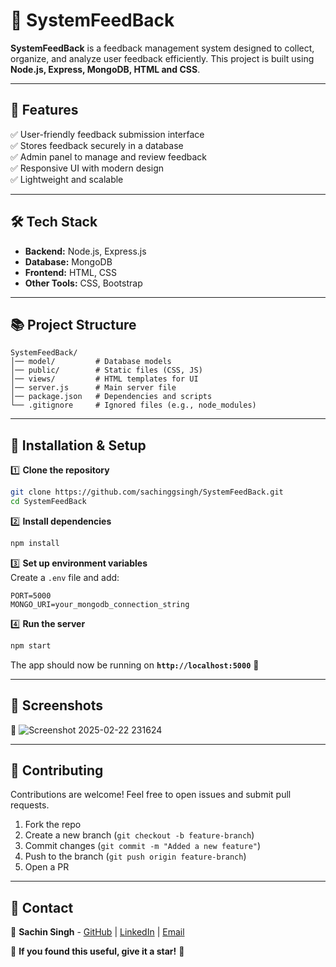 # 📢 SystemFeedBack

**SystemFeedBack** is a feedback management system designed to collect, organize, and analyze user feedback efficiently. This project is built using **Node.js, Express, MongoDB, HTML and CSS**.

---

## 🚀 Features

✅ User-friendly feedback submission interface  
✅ Stores feedback securely in a database  
✅ Admin panel to manage and review feedback  
✅ Responsive UI with modern design  
✅ Lightweight and scalable  

---

## 🛠 Tech Stack

- **Backend:** Node.js, Express.js  
- **Database:** MongoDB  
- **Frontend:**  HTML, CSS  
- **Other Tools:**  CSS, Bootstrap  

---

## 📚 Project Structure

```
SystemFeedBack/
│── model/         # Database models
│── public/        # Static files (CSS, JS)
│── views/         # HTML templates for UI
│── server.js      # Main server file
│── package.json   # Dependencies and scripts
└── .gitignore     # Ignored files (e.g., node_modules)
```

---

## 🏰 Installation & Setup

1️⃣ **Clone the repository**  
```sh
git clone https://github.com/sachinggsingh/SystemFeedBack.git
cd SystemFeedBack
```

2️⃣ **Install dependencies**  
```sh
npm install
```

3️⃣ **Set up environment variables**  
Create a `.env` file and add:  
```
PORT=5000
MONGO_URI=your_mongodb_connection_string
```

4️⃣ **Run the server**  
```sh
npm start
```
The app should now be running on **`http://localhost:5000`** 🎉

---

## 📸 Screenshots

🚀 ![Screenshot 2025-02-22 231624](https://github.com/user-attachments/assets/1f4ac4be-2b80-4b97-8af3-dce983edf228)


---

## 🤝 Contributing

Contributions are welcome! Feel free to open issues and submit pull requests.  

1. Fork the repo  
2. Create a new branch (`git checkout -b feature-branch`)  
3. Commit changes (`git commit -m "Added a new feature"`)  
4. Push to the branch (`git push origin feature-branch`)  
5. Open a PR  

---

## 📩 Contact  

📧 **Sachin Singh** - [GitHub](https://github.com/sachinggsingh) | [LinkedIn](https://www.linkedin.com/in/sachin-g-singh/) | [Email](mailto:sachingajendrasingh@gmail.com)  

🌟 **If you found this useful, give it a star!** 🌟

